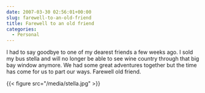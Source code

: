 ```yaml
---
date: 2007-03-30 02:56:01+00:00
slug: farewell-to-an-old-friend
title: Farewell to an old friend
categories:
  - Personal
---
```


I had to say goodbye to one of my dearest friends a few weeks ago. I sold my
bus stella and will no longer be able to see wine country through that big bay
window anymore. We had some great adventures together but the time has come for
us to part our ways. Farewell old friend.

{{< figure src="/media/stella.jpg" >}}
